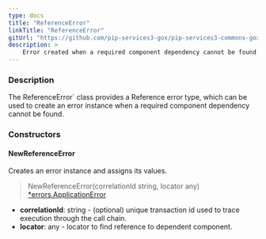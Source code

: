 ```yaml
---
type: docs
title: "ReferenceError"
linkTitle: "ReferenceError"
gitUrl: "https://github.com/pip-services3-gox/pip-services3-commons-gox"
description: >
    Error created when a required component dependency cannot be found.
---
```


### Description

The ReferenceError` class provides a Reference error type, which can be used to create an error instance when a required component dependency cannot be found.

### Constructors

#### NewReferenceError
Creates an error instance and assigns its values.

> NewReferenceError(correlationId string, locator any) [*errors.ApplicationError](../../errors/application_error)

- **correlationId**: string - (optional) unique transaction id used to trace execution through the call chain.
- **locator**: any - locator to find reference to dependent component.

